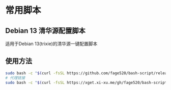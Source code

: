 # 常用脚本
## Debian 13 清华源配置脚本
适用于Debian 13(trixie)的清华源一键配置脚本

## 使用方法
```bash
sudo bash -c "$(curl -fsSL https://github.com/fage520/bash-script/releases/download/v1.0.0/debian-mirror-script.sh)"
# 代理链接
sudo bash -c "$(curl -fsSL https://xget.xi-xu.me/gh/fage520/bash-script/releases/download/v1.0.0/debian-mirror-script.sh)"
```

